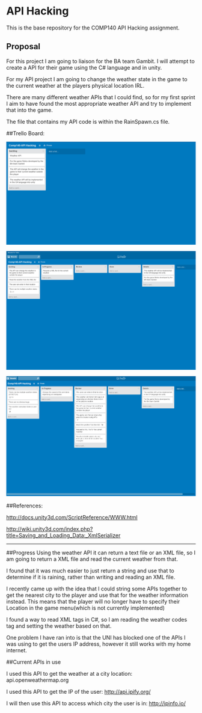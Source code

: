 # API Hacking
This is the base repository for the COMP140 API Hacking assignment.

## Proposal

For this project I am going to liaison for the BA team Gambit.
I will attempt to create a API for their game using the C# language and in unity.

For my API project I am going to change the weather state in the game to the current weather at the players physical location IRL.

There are many different weather APIs that I could find, so for my first sprint I aim to have found the most appropriate weather API and try to implement that into the game.

The file that contains my API code is within the RainSpawn.cs file.


##Trello Board:

![text](https://raw.githubusercontent.com/Alli1223/comp140-api-hacking/master/Trello_Board/Screenshot%202016-03-24%2012.48.01.png "Trello board")

![text](https://raw.githubusercontent.com/Alli1223/comp140-api-hacking/master/Trello_Board/Screenshot%202016-04-12%2019.00.44.png "Trello board at the start of the first sprint")

![text](https://raw.githubusercontent.com/Alli1223/comp140-api-hacking/master/Trello_Board/Screenshot%202016-05-02%2021.15.24.png "Trello board at the end of the second sprint")

##References:

http://docs.unity3d.com/ScriptReference/WWW.html

http://wiki.unity3d.com/index.php?title=Saving_and_Loading_Data:_XmlSerializer

___

##Progress
Using the weather API it can return a text file or an XML file, so I am going to return a XML file and read the current weather from that.

I found that it was much easier to just return a string and use that to determine if it is raining, rather than writing and reading an XML file.

I recently came up with the idea that I could string some APIs together to get the nearest city to the player and use that for the weather information instead. This means that the player will no longer have to specify their Location in the game menu(which is not currently implemented)

I found a way to read XML tags in C#, so I am reading the weather codes tag and setting the weather based on that.

One problem I have ran into is that the UNI has blocked one of the APIs I was using to get the users IP address, however it still works with my home internet.

##Current APIs in use

I used this API to get the weather at a city location:
api.openweathermap.org

I used this API to get the IP of the user:
http://api.ipify.org/

I will then use this API to access which city the user is in:
http://ipinfo.io/

